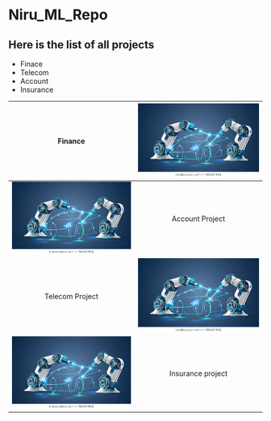 # Niru_ML_Repo
## Here is the list of all projects

- Finace
- Telecom
- Account
- Insurance

| Finance  | ![Finance](https://raw.githubusercontent.com/nirupamapal16/Niru_ML_Repo/master/images/robot-welder-automobile-industry-white-260nw-765937891.webp "Finance")|
| :------------: | :------------: |
|![Accounts](https://raw.githubusercontent.com/nirupamapal16/Niru_ML_Repo/master/images/robot-welder-automobile-industry-white-260nw-765937891.webp "Accounts")   | Account Project |
|  Telecom Project | ![Telecom](https://raw.githubusercontent.com/nirupamapal16/Niru_ML_Repo/master/images/robot-welder-automobile-industry-white-260nw-765937891.webp "Telecom")  |
|  ![Insurance](https://raw.githubusercontent.com/nirupamapal16/Niru_ML_Repo/master/images/robot-welder-automobile-industry-white-260nw-765937891.webp "Insurance") |  Insurance  project|


